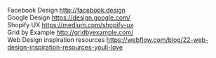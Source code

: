 Facebook Design http://facebook.design  
Google Design https://design.google.com/  
Shopify UX https://medium.com/shopify-ux  
Grid by Example http://gridbyexample.com/  
Web Design inspiration resources https://webflow.com/blog/22-web-design-inspiration-resources-youll-love
